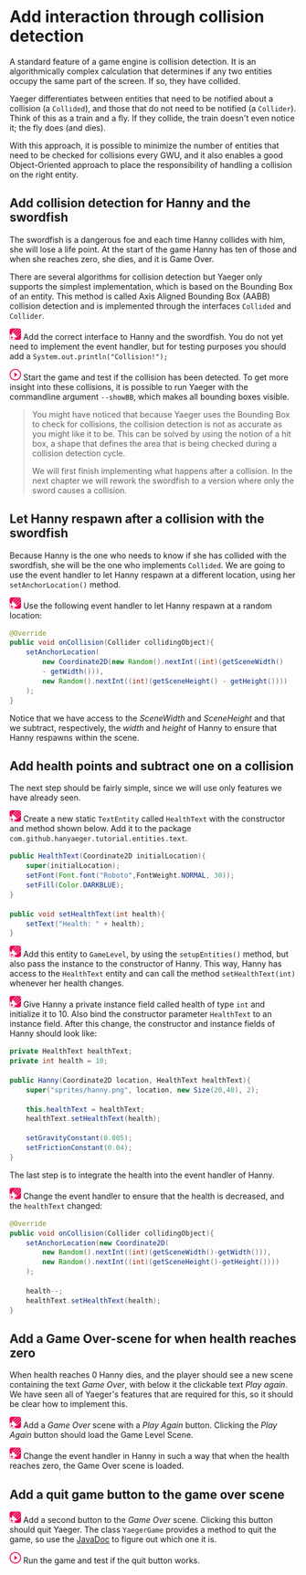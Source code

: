 # Add interaction through collision detection

A standard feature of a game engine is collision detection. It is an
algorithmically complex calculation that determines if any two entities occupy
the same part of the screen. If so, they have collided.

Yaeger differentiates between entities that need to be notified about a
collision (a `Collided`), and those that do not need to be notified (a
`Collider`). Think of this as a train and a fly. If they collide, the train
doesn't even notice it; the fly does (and dies).

With this approach, it is possible to minimize the number of entities that need
to be checked for collisions every GWU, and it also enables a good
Object-Oriented approach to place the responsibility of handling a collision on
the right entity.

## Add collision detection for Hanny and the swordfish

The swordfish is a dangerous foe and each time Hanny collides with him, she will
lose a life point. At the start of the game Hanny has ten of those and when she
reaches zero, she dies, and it is Game Over.

There are several algorithms for collision detection but Yaeger only supports
the simplest implementation, which is based on the Bounding Box of an entity.
This method is called Axis Aligned Bounding Box (AABB) collision detection and
is implemented through the interfaces `Collided` and `Collider`.

![Edit](images/edit.png) Add the correct interface to Hanny and the swordfish.
You do not yet need to implement the event handler, but for testing purposes you
should add a `System.out.println("Collision!");`

![Run](images/play.png) Start the game and test if the collision has been
detected. To get more insight into these collisions, it is possible to run
Yaeger with the commandline argument `--showBB`, which makes all bounding boxes
visible.

> You might have noticed that because Yaeger uses the Bounding Box to check for
> collisions, the collision detection is not as accurate as you might like it to
> be. This can be solved by using the notion of a hit box, a shape that defines
> the area that is being checked during a collision detection cycle.
>
> We will first finish implementing what happens after a collision. In the next
> chapter we will rework the swordfish to a version where only the sword causes
> a collision.

## Let Hanny respawn after a collision with the swordfish

Because Hanny is the one who needs to know if she has collided with the
swordfish, she will be the one who implements `Collided`. We are going to
use the event handler to let Hanny respawn at a different location, using
her `setAnchorLocation()` method.

![Edit](images/edit.png) Use the following event handler to let Hanny respawn at
a random location:

```java
@Override
public void onCollision(Collider collidingObject){
    setAnchorLocation(
        new Coordinate2D(new Random().nextInt((int)(getSceneWidth() 
        - getWidth())),
        new Random().nextInt((int)(getSceneHeight() - getHeight())))
    );
}
```

Notice that we have access to the *SceneWidth* and *SceneHeight* and that we
subtract, respectively, the *width* and *height* of Hanny to ensure that
Hanny respawns within the scene.

## Add health points and subtract one on a collision

The next step should be fairly simple, since we will use only features we have
already seen.

![Edit](images/edit.png) Create a new static `TextEntity` called `HealthText`
with the constructor and method shown below. Add it to the
package `com.github.hanyaeger.tutorial.entities.text`.

```java
public HealthText(Coordinate2D initialLocation){
    super(initialLocation);
    setFont(Font.font("Roboto",FontWeight.NORMAL, 30));
    setFill(Color.DARKBLUE);
}

public void setHealthText(int health){
    setText("Health: " + health);
}
```

![Edit](images/edit.png) Add this entity to `GameLevel`, by using the
`setupEntities()` method, but also pass the instance to the constructor of
Hanny. This way, Hanny has access to the `HealthText` entity and can call the
method `setHealthText(int)` whenever her health changes.

![Edit](images/edit.png) Give Hanny a private instance field called health of
type `int` and initialize it to 10. Also bind the constructor
parameter `HealthText` to an instance field. After this change, the
constructor and instance fields of Hanny should look like:

```java
private HealthText healthText;
private int health = 10;

public Hanny(Coordinate2D location, HealthText healthText){
    super("sprites/hanny.png", location, new Size(20,40), 2);

    this.healthText = healthText;
    healthText.setHealthText(health);

    setGravityConstant(0.005);
    setFrictionConstant(0.04);
}
```

The last step is to integrate the health into the event handler of Hanny.

![Edit](images/edit.png) Change the event handler to ensure that the health is
decreased, and the `healthText` changed:

```java
@Override
public void onCollision(Collider collidingObject){
    setAnchorLocation(new Coordinate2D(
        new Random().nextInt((int)(getSceneWidth()-getWidth())),
        new Random().nextInt((int)(getSceneHeight()-getHeight())))
    );

    health--;
    healthText.setHealthText(health);
}
```

## Add a Game Over-scene for when health reaches zero

When health reaches 0 Hanny dies, and the player should see a new scene
containing the text *Game Over*, with below it the clickable text *Play
again*. We have seen all of Yaeger's features that are required for this, so
it should be clear how to implement this.

![Edit](images/edit.png) Add a *Game Over* scene with a *Play Again* button.
Clicking the *Play Again* button should load the Game Level Scene.

![Edit](images/edit.png) Change the event handler in Hanny in such a way that
when the health reaches zero, the Game Over scene is loaded.

## Add a quit game button to the game over scene

![Edit](images/edit.png) Add a second button to the *Game Over* scene. Clicking
this button should quit Yaeger. The class `YaegerGame` provides a method to
quit the game, so use
the [JavaDoc](https://han-yaeger.github.io/yaeger/hanyaeger/com/github/hanyaeger/api/YaegerGame.html)
to figure out which one it is.

![Run](images/play.png) Run the game and test if the quit button works.

